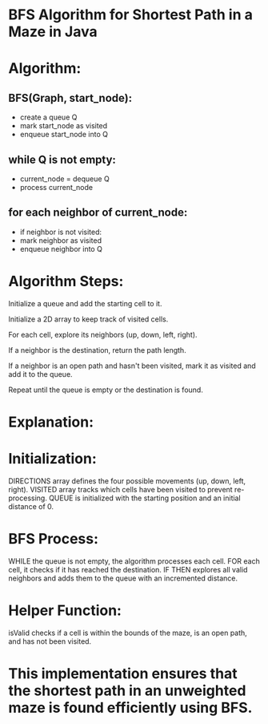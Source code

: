 # BFS Algorithm for Shortest Path in a Maze in Java

# Algorithm: 

## BFS(Graph, start_node):
   * create a queue Q
   * mark start_node as visited
   * enqueue start_node into Q

   ## while Q is not empty:
   * current_node = dequeue Q
   * process current_node

   ## for each neighbor of current_node:
   * if neighbor is not visited:
   * mark neighbor as visited
   * enqueue neighbor into Q


# Algorithm Steps:

Initialize a queue and add the starting cell to it.

Initialize a 2D array to keep track of visited cells.

For each cell, explore its neighbors (up, down, left, right).

If a neighbor is the destination, return the path length.

If a neighbor is an open path and hasn't been visited, mark it as visited and add it to the queue.

Repeat until the queue is empty or the destination is found.


# Explanation:


# Initialization:

DIRECTIONS array defines the four possible movements (up, down, left, right).
VISITED array tracks which cells have been visited to prevent re-processing.
QUEUE is initialized with the starting position and an initial distance of 0.

# BFS Process:
WHILE the queue is not empty, the algorithm processes each cell.
FOR each cell, it checks if it has reached the destination.
IF THEN explores all valid neighbors and adds them to the queue with an incremented distance.

# Helper Function:
isValid checks if a cell is within the bounds of the maze, is an open path, and has not been visited.

# This implementation ensures that the shortest path in an unweighted maze is found efficiently using BFS.
